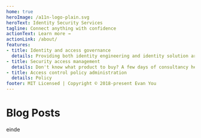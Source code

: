 ```yaml
---
home: true
heroImage: /a11n-logo-plain.svg
heroText: Identity Security Services
tagline: Connect anything with confidence
actionText: Learn more →
actionLink: /about/
features:
- title: Identity and access governance
  details: Providing both identity engineering and identity solution architecture services.
- title: Security access management
  details: Don't know what product to buy? A few days of consultancy helps you out.
- title: Access control policy administration
  details: Policy 
footer: MIT Licensed | Copyright © 2018-present Evan You
---
```


# Blog Posts    

einde